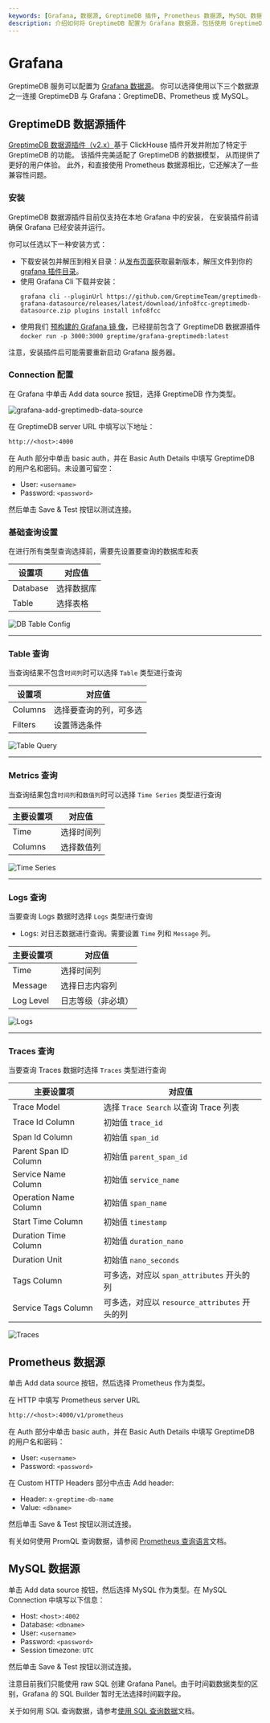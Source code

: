 ```yaml
---
keywords: [Grafana, 数据源, GreptimeDB 插件, Prometheus 数据源, MySQL 数据源, 仪表盘, 数据可视化]
description: 介绍如何将 GreptimeDB 配置为 Grafana 数据源，包括使用 GreptimeDB 数据源插件、Prometheus 数据源和 MySQL 数据源的方法。
---
```


# Grafana

GreptimeDB 服务可以配置为 [Grafana 数据源](https://grafana.com/docs/grafana/latest/datasources/add-a-data-source/)。
你可以选择使用以下三个数据源之一连接 GreptimeDB 与 Grafana：GreptimeDB、Prometheus 或 MySQL。

## GreptimeDB 数据源插件

[GreptimeDB 数据源插件（v2.x）](https://github.com/GreptimeTeam/greptimedb-grafana-datasource)基于 ClickHouse 插件开发并附加了特定于 GreptimeDB 的功能。
该插件完美适配了 GreptimeDB 的数据模型，
从而提供了更好的用户体验。
此外，和直接使用 Prometheus 数据源相比，它还解决了一些兼容性问题。

### 安装

GreptimeDB 数据源插件目前仅支持在本地 Grafana 中的安装，
在安装插件前请确保 Grafana 已经安装并运行。

你可以任选以下一种安装方式：

- 下载安装包并解压到相关目录：从[发布页面](https://github.com/GreptimeTeam/greptimedb-grafana-datasource/releases/latest/)获取最新版本，解压文件到你的 [grafana 插件目录](https://grafana.com/docs/grafana/latest/setup-grafana/configure-grafana/#plugins)。
- 使用 Grafana Cli 下载并安装：
  ```shell
  grafana cli --pluginUrl https://github.com/GreptimeTeam/greptimedb-grafana-datasource/releases/latest/download/info8fcc-greptimedb-datasource.zip plugins install info8fcc
  ```
- 使用我们 [预构建的 Grafana 镜
  像](https://hub.docker.com/r/greptime/grafana-greptimedb)，已经提前包含了
  GreptimeDB 数据源插件 `docker run -p 3000:3000
  greptime/grafana-greptimedb:latest`

注意，安装插件后可能需要重新启动 Grafana 服务器。


### Connection 配置

在 Grafana 中单击 Add data source 按钮，选择 GreptimeDB 作为类型。

![grafana-add-greptimedb-data-source](/grafana-add-greptimedb-data-source.png)


在 GreptimeDB server URL 中填写以下地址：

```txt
http://<host>:4000
```

在 Auth 部分中单击 basic auth，并在 Basic Auth Details 中填写 GreptimeDB 的用户名和密码。未设置可留空：

- User: `<username>`
- Password: `<password>`

然后单击 Save & Test 按钮以测试连接。


### 基础查询设置
在进行所有类型查询选择前，需要先设置要查询的数据库和表

| 设置项 | 对应值 |
|-----------|-------------|
| Database| 选择数据库
| Table   | 选择表格

![DB Table Config](/grafana/dbtable.png)

---

### Table 查询
当查询结果不包含`时间列`时可以选择 `Table` 类型进行查询

| 设置项 | 对应值 |
|-----------|-------------|
| Columns | 选择要查询的列，可多选
| Filters | 设置筛选条件

![Table Query](/grafana/table.png)

---

### Metrics 查询
当查询结果包含`时间列`和`数值列`时可以选择 `Time Series` 类型进行查询

| 主要设置项 | 对应值 |
|-----------|-------------|
| Time | 选择时间列
| Columns | 选择数值列

![Time Series](/grafana/series1.png)

---

### Logs 查询
当要查询 Logs 数据时选择 `Logs` 类型进行查询
* Logs: 对日志数据进行查询。需要设置 `Time` 列和 `Message` 列。

| 主要设置项 | 对应值 |
|-----------|--------------------|
| Time | 选择时间列
| Message | 选择日志内容列
| Log Level| 日志等级（非必填）

![Logs](/grafana/logs.png)

---

### Traces 查询
当要查询 Traces 数据时选择 `Traces` 类型进行查询

| 主要设置项 | 对应值 |
|-----------|---------------------|
| Trace Model | 选择 `Trace Search` 以查询 Trace 列表
| Trace Id Column | 初始值 `trace_id`
| Span Id Column | 初始值 `span_id`
| Parent Span ID Column | 初始值 `parent_span_id`
| Service Name Column | 初始值 `service_name`
| Operation Name Column | 初始值 `span_name`
| Start Time Column | 初始值 `timestamp`
| Duration Time Column | 初始值 `duration_nano`
| Duration Unit | 初始值 `nano_seconds`
| Tags Column | 可多选，对应以 `span_attributes` 开头的列
| Service Tags Column| 可多选，对应以 `resource_attributes` 开头的列

![Traces](/grafana/traceconfig.png)

## Prometheus 数据源

单击 Add data source 按钮，然后选择 Prometheus 作为类型。

在 HTTP 中填写 Prometheus server URL

```txt
http://<host>:4000/v1/prometheus
```

在 Auth 部分中单击 basic auth，并在 Basic Auth Details 中填写 GreptimeDB 的用户名和密码：

- User: `<username>`
- Password: `<password>`

在 Custom HTTP Headers 部分中点击 Add header:

- Header: `x-greptime-db-name`
- Value: `<dbname>`

然后单击 Save & Test 按钮以测试连接。

有关如何使用 PromQL 查询数据，请参阅 [Prometheus 查询语言](/user-guide/query-data/promql.md)文档。

## MySQL 数据源

单击 Add data source 按钮，然后选择 MySQL 作为类型。在 MySQL Connection 中填写以下信息：

- Host: `<host>:4002`
- Database: `<dbname>`
- User: `<username>`
- Password: `<password>`
- Session timezone: `UTC`

然后单击 Save & Test 按钮以测试连接。

注意目前我们只能使用 raw SQL 创建 Grafana Panel。由于时间戳数据类型的区别，Grafana
的 SQL Builder 暂时无法选择时间戳字段。

关于如何用 SQL 查询数据，请参考[使用 SQL 查询数据](/user-guide/query-data/sql.md)文档。
